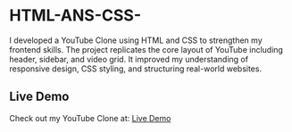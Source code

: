# HTML-ANS-CSS-
I developed a YouTube Clone using HTML and CSS to strengthen my frontend skills. The project replicates the core layout of YouTube including header, sidebar, and video grid. It improved my understanding of responsive design, CSS styling, and structuring real-world websites.


## Live Demo
Check out my YouTube Clone at: [Live Demo](https://vamsi764.github.io/youtube-clone/)

